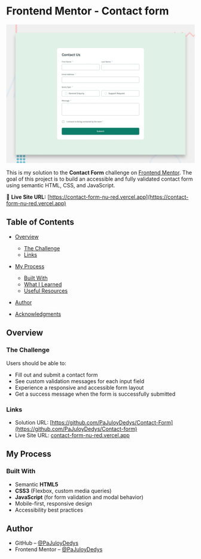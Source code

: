 # Frontend Mentor - Contact form

![Design preview for the Contact form coding challenge](./design/desktop-preview.jpg)

This is my solution to the **Contact Form** challenge on [Frontend Mentor](https://www.frontendmentor.io). The goal of this project is to build an accessible and fully validated contact form using semantic HTML, CSS, and JavaScript.

🔗 **Live Site URL:** [https://contact-form-nu-red.vercel.app](https://contact-form-nu-red.vercel.app)

## Table of Contents

* [Overview](#overview)

  * [The Challenge](#the-challenge)
  * [Links](#links)
* [My Process](#my-process)

  * [Built With](#built-with)
  * [What I Learned](#what-i-learned)
  * [Useful Resources](#useful-resources)
* [Author](#author)
* [Acknowledgments](#acknowledgments)

## Overview

### The Challenge

Users should be able to:

* Fill out and submit a contact form
* See custom validation messages for each input field
* Experience a responsive and accessible form layout
* Get a success message when the form is successfully submitted

### Links

* Solution URL: [https://github.com/PaJuloyDedys/Contact-Form](https://github.com/PaJuloyDedys/Contact-form)
* Live Site URL: [contact-form-nu-red.vercel.app](https://contact-form-nu-red.vercel.app)

## My Process

### Built With

* Semantic **HTML5**
* **CSS3** (Flexbox, custom media queries)
* **JavaScript** (for form validation and modal behavior)
* Mobile-first, responsive design
* Accessibility best practices

## Author

* GitHub – [@PaJuloyDedys](https://github.com/PaJuloyDedys)
* Frontend Mentor – [@PaJuloyDedys](https://www.frontendmentor.io/profile/PaJuloyDedys)

